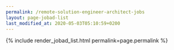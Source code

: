 ```yaml
---
permalink: /remote-solution-engineer-architect-jobs
layout: page-jobad-list
last_modified_at: 2020-05-03T05:10:59+0200
---
```

{% include render_jobad_list.html permalink=page.permalink %}

